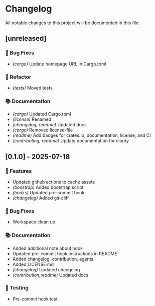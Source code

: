 # Changelog

All notable changes to this project will be documented in this file.

## [unreleased]

### 🐛 Bug Fixes

- *(cargo)* Update homepage URL in Cargo.toml

### 🚜 Refactor

- *(tests)* Moved tests

### 📚 Documentation

- *(cargo)* Updated Cargo.toml
- *(license)* Renamed
- *(changelog, readme)* Updated docs
- *(cargo)* Removed license-file
- *(readme)* Add badges for crates.io, documentation, license, and CI
- *(contributing, readme)* Update documentation for clarity

## [0.1.0] - 2025-07-18

### 🚀 Features

- Updated github actions to cache assets
- *(boostrap)* Added bootstrap script
- *(hooks)* Updated pre-commit hook
- *(changelog)* Added git-cliff

### 🐛 Bug Fixes

- Workspace clean up

### 📚 Documentation

- Added additional note about hook
- Updated pre-commit hook instructions in README
- Added changelog, contribution, agents
- Added LICENSE.md
- *(changelog)* Updated changelog
- *(contribution,readme)* Updated docs

### 🧪 Testing

- Pre-commit hook test

<!-- generated by git-cliff -->

